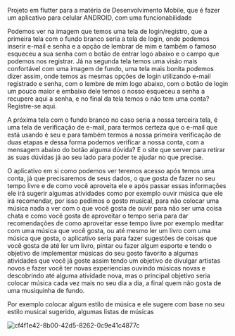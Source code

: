 Projeto em flutter para a matéria de Desenvolvimento Mobile, que é fazer um aplicativo para celular ANDROID, com uma funcionabilidade

Podemos ver na imagem que temos uma tela de login/registro, que a primeira tela com o fundo branco seria a tela de login, onde podemos inserir e-mail e senha e a opção de lembrar de mim e também o famoso esqueceu a sua senha com o botão de entrar logo abaixo e o campo que podemos nos registrar. Já na segunda tela temos uma visão mais confortável com uma imagem de fundo, uma tela mais bonita podemos dizer assim, onde temos as mesmas opções de login utilizando e-mail registrado e senha, com o lembre de mim logo abaixo, com o botão de login um pouco maior e embaixo dele temos o nosso esqueceu a senha a recupere aqui a senha, e no final da tela temos o não tem uma conta? Registre-se aqui.

A próxima tela com o fundo branco no caso seria a nossa terceira tela, é uma tela de verificação de e-mail, para termos certeza que o e-mail que está usando é seu e para também termos a nossa primeira verificação de duas etapas e dessa forma podemos verificar a nossa conta, com a mensagem abaixo do botão alguma dúvida? E o site que server para retirar as suas dúvidas já ao seu lado para poder te ajudar no que precise.

O aplicativo em si como podemos ver teremos acesso após temos uma conta, já que precisaremos de seus dados, o que gosta de fazer no seu tempo livre e de como você aproveita ele e após passar essas informações ele irá sugerir algumas atividades como por exemplo ouvir música que ele irá recomendar, por isso pedimos o gosto musical, para não colocar uma música nada a ver com o que você gosta de ouvir para não ser uma coisa chata e como você gosta de aproveitar o tempo seria para dar recomendações de como aproveitar esse tempo livre por exemplo meditar com uma música que você gosta, ou até mesmo ler um livro com uma música que gosta, o aplicativo seria para fazer sugestões de coisas que você gosta de até ler um livro, pintar ou fazer algum esporte e tendo o objetivo de implementar músicas do seu gosto favorito a algumas atividades que você já goste assim tendo um objetivo de divulgar artistas novos e fazer você ter novas experiencias ouvindo músicas novas e descobrindo até alguma atividade nova, mas o principal objetivo seria colocar música cada vez mais no seu dia a dia, a final quem não gosta de uma musiquinha de fundo.

Por exemplo colocar algum estilo de música e ele sugere com base no seu estilo musical sugerido, algumas listas de músicas

![cf4f1e42-8b00-42d5-8262-0c9e41c4877c](https://github.com/schneiderjaoo/flutter_application_2/assets/126828193/23d42096-314d-468c-896d-4796ae06ab58)
